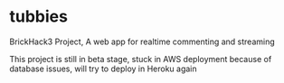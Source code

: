 # tubbies
BrickHack3 Project, A web app for realtime commenting and streaming 

This project is still in beta stage, stuck in AWS deployment because of database issues, will try to deploy in Heroku again
